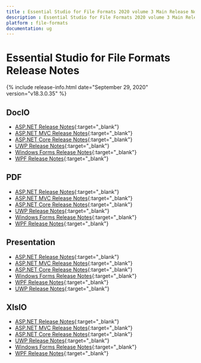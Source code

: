 ```yaml
---
title : Essential Studio for File Formats 2020 volume 3 Main Release Notes  
description : Essential Studio for File Formats 2020 volume 3 Main Release Notes  
platform : file-formats
documentation: ug
---
```


# Essential Studio for File Formats  Release Notes  

{% include release-info.html date="September 29, 2020" version="v18.3.0.35" %} 

## DocIO

* [ASP.NET Release Notes](/aspnet/release-notes/v18.3.0.35#docio){:target="_blank"}
* [ASP.NET MVC Release Notes](/aspnetmvc/release-notes/v18.3.0.35#docio){:target="_blank"}
* [ASP.NET Core Release Notes](/aspnet-core/release-notes/v18.3.0.35#docio){:target="_blank"}
* [UWP Release Notes](/uwp/release-notes/v18.3.0.35#docio){:target="_blank"}
* [Windows Forms Release Notes](/windowsforms/release-notes/v18.3.0.35#docio){:target="_blank"}
* [WPF Release Notes](/wpf/release-notes/v18.3.0.35#docio){:target="_blank"}


## PDF

* [ASP.NET Release Notes](/aspnet/release-notes/v18.3.0.35#pdf){:target="_blank"}
* [ASP.NET MVC Release Notes](/aspnetmvc/release-notes/v18.3.0.35#pdf){:target="_blank"}
* [ASP.NET Core Release Notes](/aspnet-core/release-notes/v18.3.0.35#pdf){:target="_blank"}
* [UWP Release Notes](/uwp/release-notes/v18.3.0.35#pdf){:target="_blank"}
* [Windows Forms Release Notes](/windowsforms/release-notes/v18.3.0.35#pdf){:target="_blank"}
* [WPF Release Notes](/wpf/release-notes/v18.3.0.35#pdf){:target="_blank"}


## Presentation

* [ASP.NET Release Notes](/aspnet/release-notes/v18.3.0.35#presentation){:target="_blank"}
* [ASP.NET MVC Release Notes](/aspnetmvc/release-notes/v18.3.0.35#presentation){:target="_blank"}
* [ASP.NET Core Release Notes](/aspnet-core/release-notes/v18.3.0.35#presentation){:target="_blank"}
* [Windows Forms Release Notes](/windowsforms/release-notes/v18.3.0.35#presentation){:target="_blank"}
* [WPF Release Notes](/wpf/release-notes/v18.3.0.35#presentation){:target="_blank"}
* [UWP Release Notes](/uwp/release-notes/v18.3.0.35#presentation){:target="_blank"}


## XlsIO

* [ASP.NET Release Notes](/aspnet/release-notes/v18.3.0.35#xlsio){:target="_blank"}
* [ASP.NET MVC Release Notes](/aspnetmvc/release-notes/v18.3.0.35#xlsio){:target="_blank"}
* [ASP.NET Core Release Notes](/aspnet-core/release-notes/v18.3.0.35#xlsio){:target="_blank"}
* [UWP Release Notes](/uwp/release-notes/v18.3.0.35#xlsio){:target="_blank"}
* [Windows Forms Release Notes](/windowsforms/release-notes/v18.3.0.35#xlsio){:target="_blank"}
* [WPF Release Notes](/wpf/release-notes/v18.3.0.35#xlsio){:target="_blank"}